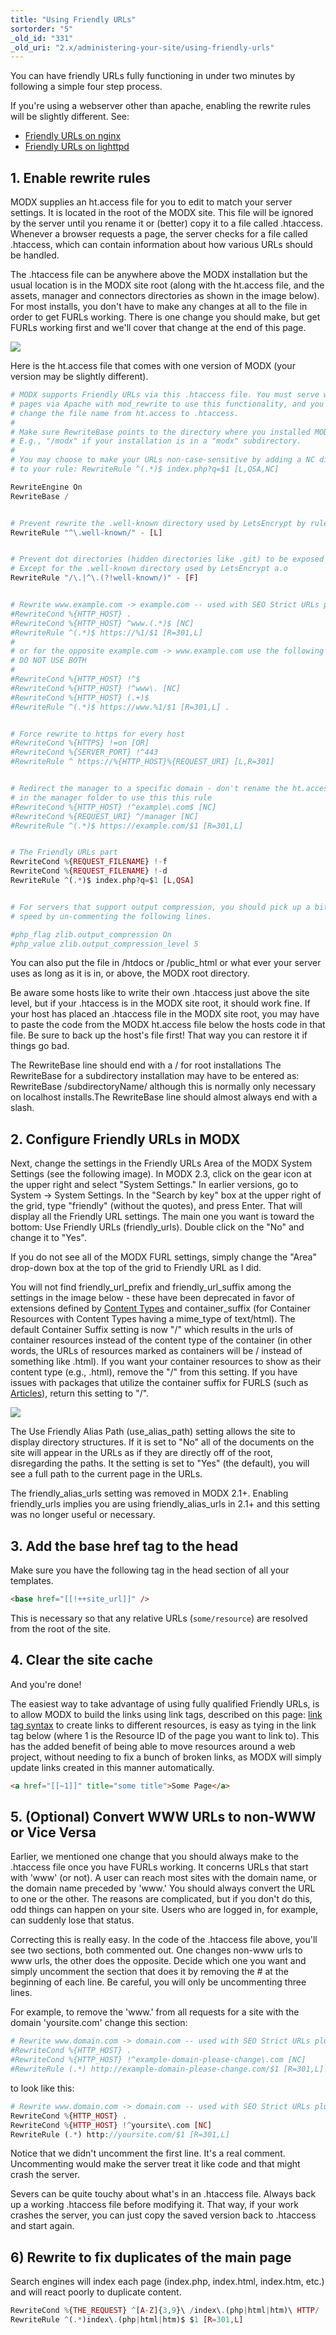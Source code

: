 ```yaml
---
title: "Using Friendly URLs"
sortorder: "5"
_old_id: "331"
_old_uri: "2.x/administering-your-site/using-friendly-urls"
---
```


You can have friendly URLs fully functioning in under two minutes by following a simple four step process.

If you're using a webserver other than apache, enabling the rewrite rules will be slightly different. See:

- [Friendly URLs on nginx](getting-started/friendly-urls/nginx)
- [Friendly URLs on lighttpd](getting-started/friendly-urls/lighttpd)

## 1. Enable rewrite rules 

MODX supplies an ht.access file for you to edit to match your server settings. It is located in the root of the MODX site. This file will be ignored by the server until you rename it or (better) copy it to a file called .htaccess. Whenever a browser requests a page, the server checks for a file called .htaccess, which can contain information about how various URLs should be handled.

The .htaccess file can be anywhere above the MODX installation but the usual location is in the MODX site root (along with the ht.access file, and the assets, manager and connectors directories as shown in the image below). For most installs, you don't have to make any changes at all to the file in order to get FURLs working. There is one change you should make, but get FURLs working first and we'll cover that change at the end of this page.

![](shawnwilkerson_09_01.jpg)

Here is the ht.access file that comes with one version of MODX (your version may be slightly different).

``` php
# MODX supports Friendly URLs via this .htaccess file. You must serve web
# pages via Apache with mod_rewrite to use this functionality, and you must
# change the file name from ht.access to .htaccess.
#
# Make sure RewriteBase points to the directory where you installed MODX.
# E.g., "/modx" if your installation is in a "modx" subdirectory.
#
# You may choose to make your URLs non-case-sensitive by adding a NC directive
# to your rule: RewriteRule ^(.*)$ index.php?q=$1 [L,QSA,NC]

RewriteEngine On
RewriteBase /


# Prevent rewrite the .well-known directory used by LetsEncrypt by rules below of this rule
RewriteRule "^\.well-known/" - [L]


# Prevent dot directories (hidden directories like .git) to be exposed to the public
# Except for the .well-known directory used by LetsEncrypt a.o
RewriteRule "/\.|^\.(?!well-known/)" - [F]


# Rewrite www.example.com -> example.com -- used with SEO Strict URLs plugin
#RewriteCond %{HTTP_HOST} .
#RewriteCond %{HTTP_HOST} ^www.(.*)$ [NC]
#RewriteRule ^(.*)$ https://%1/$1 [R=301,L]
#
# or for the opposite example.com -> www.example.com use the following
# DO NOT USE BOTH
#
#RewriteCond %{HTTP_HOST} !^$
#RewriteCond %{HTTP_HOST} !^www\. [NC]
#RewriteCond %{HTTP_HOST} (.+)$
#RewriteRule ^(.*)$ https://www.%1/$1 [R=301,L] .


# Force rewrite to https for every host
#RewriteCond %{HTTPS} !=on [OR]
#RewriteCond %{SERVER_PORT} !^443
#RewriteRule ^ https://%{HTTP_HOST}%{REQUEST_URI} [L,R=301]


# Redirect the manager to a specific domain - don't rename the ht.access file
# in the manager folder to use this this rule
#RewriteCond %{HTTP_HOST} !^example\.com$ [NC]
#RewriteCond %{REQUEST_URI} ^/manager [NC]
#RewriteRule ^(.*)$ https://example.com/$1 [R=301,L]


# The Friendly URLs part
RewriteCond %{REQUEST_FILENAME} !-f
RewriteCond %{REQUEST_FILENAME} !-d
RewriteRule ^(.*)$ index.php?q=$1 [L,QSA]


# For servers that support output compression, you should pick up a bit of
# speed by un-commenting the following lines.

#php_flag zlib.output_compression On
#php_value zlib.output_compression_level 5
```

You can also put the file in /htdocs or /public\_html or what ever your server uses as long as it is in, or above, the MODX root directory.

Be aware some hosts like to write their own .htaccess just above the site level, but if your .htaccess is in the MODX site root, it should work fine. If your host has placed an .htaccess file in the MODX site root, you may have to paste the code from the MODX ht.access file below the hosts code in that file. Be sure to back up the host's file first! That way you can restore it if things go bad.

The RewriteBase line should end with a / for root installations  The RewriteBase for a subdirectory installation may have to be entered as: RewriteBase /subdirectoryName/ although this is normally only necessary on localhost installs.The RewriteBase line should almost always end with a slash.

## 2. Configure Friendly URLs in MODX 

Next, change the settings in the Friendly URLs Area of the MODX System Settings (see the following image). In MODX 2.3, click on the gear icon at the upper right and select "System Settings." In earlier versions, go to System -> System Settings. In the "Search by key" box at the upper right of the grid, type "friendly" (without the quotes), and press Enter. That will display all the Friendly URL settings. The main one you want is toward the bottom: Use Friendly URLs (friendly\_urls). Double click on the "No" and change it to "Yes".

If you do not see all of the MODX FURL settings, simply change the "Area" drop-down box at the top of the grid to Friendly URL as I did.

You will not find friendly\_url\_prefix and friendly\_url\_suffix among the settings in the image below - these have been deprecated in favor of extensions defined by [Content Types](building-sites/resources/content-types "Content Types") and container\_suffix (for Container Resources with Content Types having a mime\_type of text/html).  The default Container Suffix setting is now "/" which results in the urls of container resources instead of the content type of the container (in other words, the URLs of resources marked as containers will be / instead of something like .html). If you want your container resources to show as their content type (e.g., .html), remove the "/" from this setting. If you have issues with packages that utilize the container suffix for FURLS (such as [Articles](/extras/articles "Articles")), return this setting to "/".

![](furl_settings.png)

The Use Friendly Alias Path (use\_alias\_path) setting allows the site to display directory structures. If it is set to "No" all of the documents on the site will appear in the URLs as if they are directly off of the root, disregarding the paths. It the setting is set to "Yes" (the default), you will see a full path to the current page in the URLs.

The friendly\_alias\_urls setting was removed in MODX 2.1+. Enabling friendly\_urls implies you are using friendly\_alias\_urls in 2.1+ and this setting was no longer useful or necessary.

## 3. Add the base href tag to the head

Make sure you have the following tag in the head section of all your templates. 

``` html
<base href="[[!++site_url]]" />
```

This is necessary so that any relative URLs (`some/resource`) are resolved from the root of the site. 

## 4. Clear the site cache

And you're done!

The easiest way to take advantage of using fully qualified Friendly URLs, is to allow MODX to build the links using link tags, described on this page: [link tag syntax](building-sites/resources "Linking to a Resources") to create links to different resources, is easy as tying in the link tag below (where 1 is the Resource ID of the page you want to link to). This has the added benefit of being able to move resources around a web project, without needing to fix a bunch of broken links, as MODX will simply update links created in this manner automatically.

``` html
<a href="[[~1]]" title="some title">Some Page</a>
```

## 5. (Optional) Convert WWW URLs to non-WWW or Vice Versa

Earlier, we mentioned one change that you should always make to the .htaccess file once you have FURLs working. It concerns URLs that start with 'www' (or not). A user can reach most sites with the domain name, or the domain name preceded by 'www.' You should always convert the URL to one or the other. The reasons are complicated, but if you don't do this, odd things can happen on your site. Users who are logged in, for example, can suddenly lose that status.

Correcting this is really easy. In the code of the .htaccess file above, you'll see two sections, both commented out. One changes non-www urls to www urls, the other does the opposite. Decide which one you want and simply uncomment the section that does it by removing the # at the beginning of each line. Be careful, you will only be uncommenting three lines.

For example, to remove the 'www.' from all requests for a site with the domain 'yoursite.com' change this section:

``` php
# Rewrite www.domain.com -> domain.com -- used with SEO Strict URLs plugin
#RewriteCond %{HTTP_HOST} .
#RewriteCond %{HTTP_HOST} !^example-domain-please-change\.com [NC]
#RewriteRule (.*) http://example-domain-please-change.com/$1 [R=301,L]
```

to look like this:

``` php
# Rewrite www.domain.com -> domain.com -- used with SEO Strict URLs plugin
RewriteCond %{HTTP_HOST} .
RewriteCond %{HTTP_HOST} !^yoursite\.com [NC]
RewriteRule (.*) http://yoursite.com/$1 [R=301,L]
```

Notice that we didn't uncomment the first line. It's a real comment. Uncommenting would make the server treat it like code and that might crash the server.

Severs can be quite touchy about what's in an .htaccess file. Always back up a working .htaccess file before modifying it. That way, if your work crashes the server, you can just copy the saved version back to .htaccess and start again.

## 6) Rewrite to fix duplicates of the main page

Search engines will index each page (index.php, index.html, index.htm, etc.) and will react poorly to duplicate content.

``` php
RewriteCond %{THE_REQUEST} ^[A-Z]{3,9}\ /index\.(php|html|htm)\ HTTP/
RewriteRule ^(.*)index\.(php|html|htm)$ $1 [R=301,L]
```

